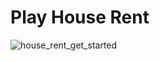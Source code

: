 # Play House Rent
![house_rent_get_started](https://user-images.githubusercontent.com/50260160/190025990-96094812-6cd7-4bb5-be50-2506da823de5.png)
